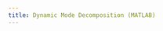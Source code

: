 ```yaml
---
title: Dynamic Mode Decomposition (MATLAB)
---
```


<object data="../../../assets/docs/dmd.pdf" type="application/pdf" width="700px" height="700px"></object>

